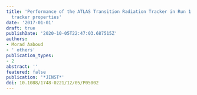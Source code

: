 ```yaml
---
title: 'Performance of the ATLAS Transition Radiation Tracker in Run 1 of the LHC:
  tracker properties'
date: '2017-01-01'
draft: true
publishDate: '2020-10-05T22:47:03.687515Z'
authors:
- Morad Aaboud
- ' others'
publication_types:
- 2
abstract: ''
featured: false
publication: '*JINST*'
doi: 10.1088/1748-0221/12/05/P05002
---
```


